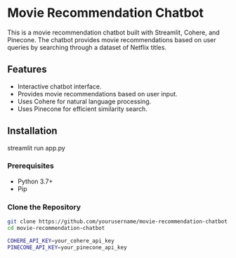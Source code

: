 # Movie Recommendation Chatbot

This is a movie recommendation chatbot built with Streamlit, Cohere, and Pinecone. The chatbot provides movie recommendations based on user queries by searching through a dataset of Netflix titles.

## Features

- Interactive chatbot interface.
- Provides movie recommendations based on user input.
- Uses Cohere for natural language processing.
- Uses Pinecone for efficient similarity search.

## Installation
streamlit run app.py
### Prerequisites

- Python 3.7+
- Pip

### Clone the Repository

```bash
git clone https://github.com/yourusername/movie-recommendation-chatbot.git
cd movie-recommendation-chatbot

COHERE_API_KEY=your_cohere_api_key
PINECONE_API_KEY=your_pinecone_api_key

